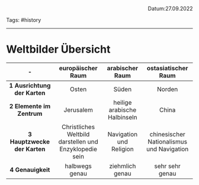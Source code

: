 <p align="right">Datum:27.09.2022</p>

Tags: #history 

---
# Weltbilder Übersicht
-|**europäischer Raum**|**arabischer Raum**|**ostasiatischer Raum**
:-:|:-:|:-:|:-:|
**1 Ausrichtung der Karten**|  Osten | Süden | Norden
**2 Elemente im Zentrum**| Jerusalem | heilige arabische Halbinseln | China
**3 Hauptzwecke der Karten**| Christliches Weltbild darstellen und Enzyklopedie sein | Navigation und  Religion | chinesischer Nationalismus und Navigation
**4 Genauigkeit**| halbwegs genau | ziehmlich genau | sehr sehr genau

